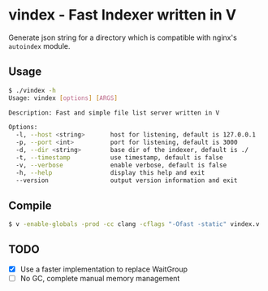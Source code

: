 # vindex - Fast Indexer written in V

Generate json string for a directory which is compatible with nginx's `autoindex` module. 

## Usage

```bash
$ ./vindex -h
Usage: vindex [options] [ARGS]

Description: Fast and simple file list server written in V

Options:
  -l, --host <string>       host for listening, default is 127.0.0.1
  -p, --port <int>          port for listening, default is 3000
  -d, --dir <string>        base dir of the indexer, default is ./
  -t, --timestamp           use timestamp, default is false
  -v, --verbose             enable verbose, default is false
  -h, --help                display this help and exit
  --version                 output version information and exit
```

## Compile

```bash
$ v -enable-globals -prod -cc clang -cflags "-Ofast -static" vindex.v
```

## TODO

- [x] Use a faster implementation to replace WaitGroup
- [ ] No GC, complete manual memory management